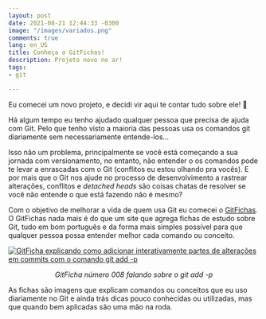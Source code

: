 ```yaml
---
layout: post
date: 2021-08-21 12:44:33 -0300
image: "/images/variados.png"
comments: true
lang: en_US
title: Conheça o GitFichas!
description: Projeto novo no ar!
tags:
- git

---
```

Eu comecei um novo projeto, e decidi vir aqui te contar tudo sobre ele! 👀

Há algum tempo eu tenho ajudado qualquer pessoa que precisa de ajuda com Git. Pelo que tenho visto a maioria das pessoas usa os comandos git diariamente sem necessariamente entende-los...

Isso não um problema, principalmente se você está começando a sua jornada com versionamento, no entanto, não entender o os comandos pode te levar a enrascadas com o Git (conflitos eu estou olhando pra vocês). E por mais que o Git nos ajude no processo de desenvolvimento a rastrear alterações, conflitos e _detached heads_ são coisas chatas de resolver se você não entende o que está fazendo não é mesmo?

Com o objetivo de melhorar a vida de quem usa Git eu comecei o [GitFichas](https://gitfichas.com). O GitFichas nada mais é do que um site que agrega fichas de estudo sobre Git, tudo em bom português e da forma mais simples possível para que qualquer pessoa possa entender melhor cada comando ou conceito.

[![GitFicha explicando como adicionar interativamente partes de alterações em commits com o comando git add -p](https://gitfichas.com/assets/img/projects/008/full.jpg)](https://gitfichas.com/projects/008?utm_source=blog)

<center>
<i>GitFicha número 008 falando sobre o git add -p</i>
</center>

As fichas são imagens que explicam comandos ou conceitos que eu uso diariamente no Git e ainda trás dicas pouco conhecidas ou utilizadas, mas que quando bem aplicadas são uma mão na roda.

